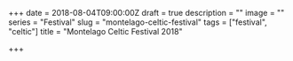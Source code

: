 +++
date = 2018-08-04T09:00:00Z
draft = true
description = ""
image = ""
series = "Festival"
slug = "montelago-celtic-festival"
tags = ["festival", "celtic"]
title = "Montelago Celtic Festival 2018"

+++


